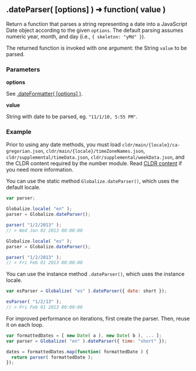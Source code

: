 ## .dateParser( [options] ) ➜ function( value )

Return a function that parses a string representing a date into a JavaScript
Date object according to the given `options`. The default parsing assumes numeric year, month, and
day (i.e., `{ skeleton: "yMd" }`).

The returned function is invoked with one argument: the String `value` to be
parsed.

### Parameters

**options**

See [.dateFormatter( [options] )](./date-formatter.md).

**value**

String with date to be parsed, eg. `"11/1/10, 5:55 PM"`.

### Example

Prior to using any date methods, you must load
`cldr/main/{locale}/ca-gregorian.json`, `cldr/main/{locale}/timeZoneNames.json`,
`cldr/supplemental/timeData.json`, `cldr/supplemental/weekData.json`, and the
CLDR content required by the number module. Read [CLDR content][] if you need
more information.

[CLDR content]: ../../../README.md#2-cldr-content

You can use the static method `Globalize.dateParser()`, which uses the default
locale.

```javascript
var parser;

Globalize.locale( "en" );
parser = Globalize.dateParser();

parser( "1/2/2013" );
// > Wed Jan 02 2013 00:00:00

Globalize.locale( "es" );
parser = Globalize.dateParser();

parser( "1/2/2013" );
// > Fri Feb 01 2013 00:00:00
```

You can use the instance method `.dateParser()`, which uses the instance locale.

```javascript
var esParser = Globalize( "es" ).dateParser({ date: short });

esParser( "1/2/13" );
// > Fri Feb 01 2013 00:00:00
```

For improved performance on iterations, first create the parser. Then, reuse it
on each loop.

```javascript
var formattedDates = [ new Date( a ), new Date( b ), ... ];
var parser = Globalize( "en" ).dateParser({ time: "short" });

dates = formattedDates.map(function( formattedDate ) {
  return parser( formattedDate );
});
```
